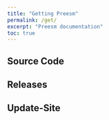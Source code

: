 ```yaml
---
title: "Getting Preesm"
permalink: /get/
excerpt: "Preesm documentation"
toc: true
---
```


## Source Code

## Releases

## Update-Site
